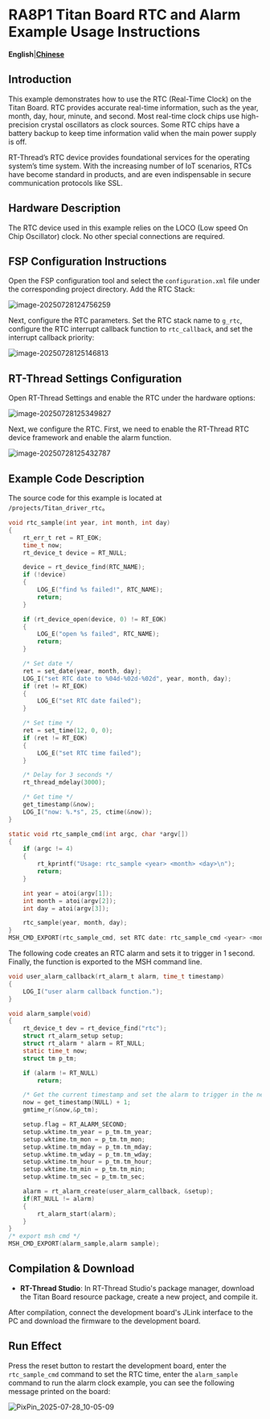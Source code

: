 # RA8P1 Titan Board RTC and Alarm Example Usage Instructions

**English**|[**Chinese**](README.md)

## Introduction

This example demonstrates how to use the RTC (Real-Time Clock) on the Titan Board. RTC provides accurate real-time information, such as the year, month, day, hour, minute, and second. Most real-time clock chips use high-precision crystal oscillators as clock sources. Some RTC chips have a battery backup to keep time information valid when the main power supply is off.

RT-Thread’s RTC device provides foundational services for the operating system’s time system. With the increasing number of IoT scenarios, RTCs have become standard in products, and are even indispensable in secure communication protocols like SSL.

## Hardware Description

The RTC device used in this example relies on the LOCO (Low speed On Chip Oscillator) clock. No other special connections are required.

## FSP Configuration Instructions

Open the FSP configuration tool and select the `configuration.xml` file under the corresponding project directory. Add the RTC Stack:

![image-20250728124756259](figures/image-20250728124756259.png)

Next, configure the RTC parameters. Set the RTC stack name to `g_rtc`, configure the RTC interrupt callback function to `rtc_callback`, and set the interrupt callback priority:

![image-20250728125146813](figures/image-20250728125146813.png)

## RT-Thread Settings Configuration

Open RT-Thread Settings and enable the RTC under the hardware options:

![image-20250728125349827](figures/image-20250728125349827.png)

Next, we configure the RTC. First, we need to enable the RT-Thread RTC device framework and enable the alarm function.

![image-20250728125432787](figures/image-20250728125432787.png)

## Example Code Description

The source code for this example is located at `/projects/Titan_driver_rtc`。

```c
void rtc_sample(int year, int month, int day)
{
    rt_err_t ret = RT_EOK;
    time_t now;
    rt_device_t device = RT_NULL;

    device = rt_device_find(RTC_NAME);
    if (!device)
    {
        LOG_E("find %s failed!", RTC_NAME);
        return;
    }

    if (rt_device_open(device, 0) != RT_EOK)
    {
        LOG_E("open %s failed", RTC_NAME);
        return;
    }

    /* Set date */
    ret = set_date(year, month, day);
    LOG_I("set RTC date to %04d-%02d-%02d", year, month, day);
    if (ret != RT_EOK)
    {
        LOG_E("set RTC date failed");
    }

    /* Set time */
    ret = set_time(12, 0, 0);
    if (ret != RT_EOK)
    {
        LOG_E("set RTC time failed");
    }

    /* Delay for 3 seconds */
    rt_thread_mdelay(3000);

    /* Get time */
    get_timestamp(&now);
    LOG_I("now: %.*s", 25, ctime(&now));
}

static void rtc_sample_cmd(int argc, char *argv[])
{
    if (argc != 4)
    {
        rt_kprintf("Usage: rtc_sample <year> <month> <day>\n");
        return;
    }

    int year = atoi(argv[1]);
    int month = atoi(argv[2]);
    int day = atoi(argv[3]);

    rtc_sample(year, month, day);
}
MSH_CMD_EXPORT(rtc_sample_cmd, set RTC date: rtc_sample_cmd <year> <month> <day>);
```

The following code creates an RTC alarm and sets it to trigger in 1 second. Finally, the function is exported to the MSH command line.

```c
void user_alarm_callback(rt_alarm_t alarm, time_t timestamp)
{
    LOG_I("user alarm callback function.");
}

void alarm_sample(void)
{
    rt_device_t dev = rt_device_find("rtc");
    struct rt_alarm_setup setup;
    struct rt_alarm * alarm = RT_NULL;
    static time_t now;
    struct tm p_tm;

    if (alarm != RT_NULL)
        return;

    /* Get the current timestamp and set the alarm to trigger in the next second */
    now = get_timestamp(NULL) + 1;
    gmtime_r(&now,&p_tm);

    setup.flag = RT_ALARM_SECOND;
    setup.wktime.tm_year = p_tm.tm_year;
    setup.wktime.tm_mon = p_tm.tm_mon;
    setup.wktime.tm_mday = p_tm.tm_mday;
    setup.wktime.tm_wday = p_tm.tm_wday;
    setup.wktime.tm_hour = p_tm.tm_hour;
    setup.wktime.tm_min = p_tm.tm_min;
    setup.wktime.tm_sec = p_tm.tm_sec;

    alarm = rt_alarm_create(user_alarm_callback, &setup);
    if(RT_NULL != alarm)
    {
        rt_alarm_start(alarm);
    }
}
/* export msh cmd */
MSH_CMD_EXPORT(alarm_sample,alarm sample);
```

## Compilation & Download

* **RT-Thread Studio**: In RT-Thread Studio's package manager, download the Titan Board resource package, create a new project, and compile it.

After compilation, connect the development board's JLink interface to the PC and download the firmware to the development board.

## Run Effect

Press the reset button to restart the development board, enter the `rtc_sample_cmd` command to set the RTC time, enter the `alarm_sample` command to run the alarm clock example, you can see the following message printed on the board:

![PixPin_2025-07-28_10-05-09](figures/PixPin_2025-07-28_10-05-09.png)